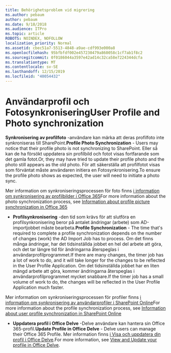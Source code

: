 ```yaml
---
title: Behörighetsproblem vid migrering
ms.author: pebaum
author: pebaum
ms.date: 9/18/2018
ms.audience: ITPro
ms.topic: article
ROBOTS: NOINDEX, NOFOLLOW
localization_priority: Normal
ms.assetid: cbec51a7-5513-4848-a9ae-cdf993e000a8
ms.openlocfilehash: 95bfbfdf002e457230479a860058c1cf7ab1f8c2
ms.sourcegitcommit: 0f0186044a3597e42ad14c32ca58e7224344dcfa
ms.translationtype: MT
ms.contentlocale: sv-SE
ms.lasthandoff: 12/15/2019
ms.locfileid: "40054432"
---
```

# <a name="user-profile-and-photo-synchronization"></a><span data-ttu-id="a7bba-102">Användarprofil och Fotosynkronisering</span><span class="sxs-lookup"><span data-stu-id="a7bba-102">User Profile and Photo synchronization</span></span>

 <span data-ttu-id="a7bba-103">**Synkronisering av profilfoto** -användare kan märka att deras profilfoto inte synkroniseras till SharePoint.</span><span class="sxs-lookup"><span data-stu-id="a7bba-103">**Profile Photo Synchronization** - Users may notice that their profile photo is not synchronizing to SharePoint.</span></span> <span data-ttu-id="a7bba-104">Eller så kan de ha försökt uppdatera sin profilbild och fotot visas fortfarande som det gamla fotot.</span><span class="sxs-lookup"><span data-stu-id="a7bba-104">Or, they may have tried to update their profile photo and the photo still appears as the old photo.</span></span> <span data-ttu-id="a7bba-105">För att säkerställa att profilfotot visas som förväntat måste användaren initiera en Fotosynkronisering.</span><span class="sxs-lookup"><span data-stu-id="a7bba-105">To ensure the profile photo shows as expected, the user will need to initiate a photo sync.</span></span> 
  
<span data-ttu-id="a7bba-106">Mer information om synkroniseringsprocessen för foto finns [i information om synkronisering av profilbilder i Office 365](https://go.microsoft.com/fwlink/?linkid=2022634)</span><span class="sxs-lookup"><span data-stu-id="a7bba-106">For more information about the photo synchronization process, see [Information about profile picture synchronization in Office 365](https://go.microsoft.com/fwlink/?linkid=2022634)</span></span>
  
- <span data-ttu-id="a7bba-107">**Profilsynkronisering** -den tid som krävs för att slutföra en profilsynkronisering beror på antalet ändringar (arbete) som AD-importjobbet måste bearbeta.</span><span class="sxs-lookup"><span data-stu-id="a7bba-107">**Profile Synchronization** - The time that's required to complete a profile synchronization depends on the number of changes (work) the AD Import Job has to process.</span></span> <span data-ttu-id="a7bba-108">Om det finns många ändringar, har det tidsinställda jobbet en hel del arbete att göra, och det tar längre tid för ändringarna återspeglas i användarprofilprogrammet.</span><span class="sxs-lookup"><span data-stu-id="a7bba-108">If there are many changes, the timer job has a lot of work to do, and it will take longer for the changes to be reflected in the User Profile Application.</span></span> <span data-ttu-id="a7bba-109">Om det tidsinställda jobbet har en liten mängd arbete att göra, kommer ändringarna återspeglas i användarprofilprogrammet mycket snabbare.</span><span class="sxs-lookup"><span data-stu-id="a7bba-109">If the timer job has a small volume of work to do, the changes will be reflected in the User Profile Application much faster.</span></span> 
  
<span data-ttu-id="a7bba-110">Mer information om synkroniseringsprocessen för profiler finns [i information om synkronisering av användarprofiler i SharePoint Online](https://go.microsoft.com/fwlink/?linkid=2022639)</span><span class="sxs-lookup"><span data-stu-id="a7bba-110">For more information about the profile synchronization process, see [Information about user profile synchronization in SharePoint Online](https://go.microsoft.com/fwlink/?linkid=2022639)</span></span>
    
- <span data-ttu-id="a7bba-111">**Uppdatera profil i Office Delve** -Delve användare kan hantera sin Office 365-profil.</span><span class="sxs-lookup"><span data-stu-id="a7bba-111">**Update Profile in Office Delve** - Delve users can manage their Office 365 Profile.</span></span> <span data-ttu-id="a7bba-112">Mer information finns [i Visa och uppdatera din profil i Office Delve](https://support.office.com/article/View-and-update-your-profile-in-Office-Delve-4e84343b-eedf-45a1-aeb9-8627ccca14ba).</span><span class="sxs-lookup"><span data-stu-id="a7bba-112">For more information, see [View and Update your profile in Office Delve](https://support.office.com/article/View-and-update-your-profile-in-Office-Delve-4e84343b-eedf-45a1-aeb9-8627ccca14ba).</span></span>
    


